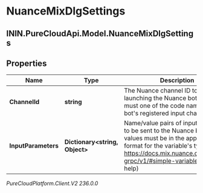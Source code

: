 # NuanceMixDlgSettings

## ININ.PureCloudApi.Model.NuanceMixDlgSettings

## Properties

|Name | Type | Description | Notes|
|------------ | ------------- | ------------- | -------------|
| **ChannelId** | **string** | The Nuance channel ID to use when launching the Nuance bot, which must one of the code names of the bot&#39;s registered input channels. | [optional] |
| **InputParameters** | **Dictionary&lt;string, Object&gt;** | Name/value pairs of input variables to be sent to the Nuance bot. The values must be in the appropriate format for the variable&#39;s type (see https://docs.mix.nuance.com/dialog-grpc/v1/#simple-variable-types for help) | [optional] |



_PureCloudPlatform.Client.V2 236.0.0_
